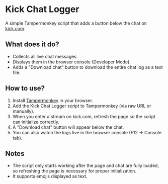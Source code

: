 # Kick Chat Logger

A simple Tampermonkey script that adds a button below the chat on [kick.com](https://kick.com).

## What does it do?

- Collects all live chat messages.
- Displays them in the browser console (Developer Mode).
- Adds a "Download chat" button to download the entire chat log as a text file.

## How to use?

1. Install [Tampermonkey](https://www.tampermonkey.net/) in your browser.
2. Add the Kick Chat Logger script to Tampermonkey (via raw URL or manually).
3. When you enter a stream on kick.com, refresh the page so the script can initialize correctly.
4. A "Download chat" button will appear below the chat.
5. You can also watch the logs live in the browser console (F12 → Console tab).

## Notes

- The script only starts working after the page and chat are fully loaded, so refreshing the page is necessary for proper initialization.
- It supports emojis displayed as text.

